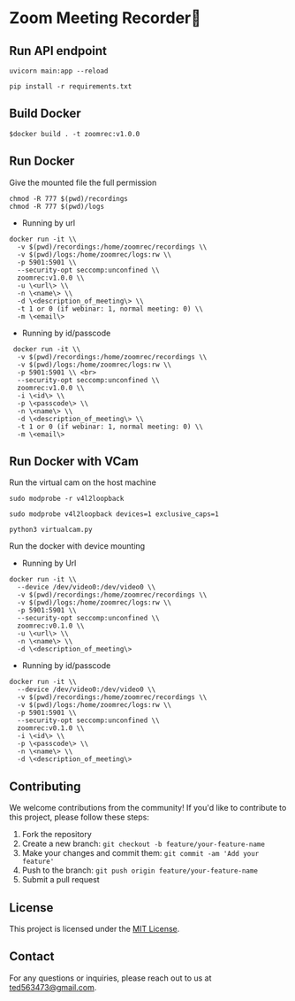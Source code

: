 # Zoom Meeting Recorder🎥

## Run API endpoint

```shell
uvicorn main:app --reload
```

```shell
pip install -r requirements.txt
```

## Build Docker

```shell
$docker build . -t zoomrec:v1.0.0
```

## Run Docker

Give the mounted file the full permission

`````shell
chmod -R 777 $(pwd)/recordings
chmod -R 777 $(pwd)/logs
`````

- Running by url

```shell
docker run -it \\ 
  -v $(pwd)/recordings:/home/zoomrec/recordings \\
  -v $(pwd)/logs:/home/zoomrec/logs:rw \\
  -p 5901:5901 \\
  --security-opt seccomp:unconfined \\
  zoomrec:v1.0.0 \\
  -u \<url\> \\
  -n \<name\> \\
  -d \<description_of_meeting\> \\
  -t 1 or 0 (if webinar: 1, normal meeting: 0) \\
  -m \<email\>
```

- Running by id/passcode

```shell
 docker run -it \\
  -v $(pwd)/recordings:/home/zoomrec/recordings \\
  -v $(pwd)/logs:/home/zoomrec/logs:rw \\
  -p 5901:5901 \\ <br>
  --security-opt seccomp:unconfined \\
  zoomrec:v1.0.0 \\
  -i \<id\> \\ 
  -p \<passcode\> \\
  -n \<name\> \\
  -d \<description_of_meeting\> \\
  -t 1 or 0 (if webinar: 1, normal meeting: 0) \\
  -m \<email\>
```


## Run Docker with VCam

Run the virtual cam on the host machine

```shell
sudo modprobe -r v4l2loopback

sudo modprobe v4l2loopback devices=1 exclusive_caps=1

python3 virtualcam.py
```

Run the docker with device mounting

- Running by Url

```shell
docker run -it \\
  --device /dev/video0:/dev/video0 \\
  -v $(pwd)/recordings:/home/zoomrec/recordings \\
  -v $(pwd)/logs:/home/zoomrec/logs:rw \\
  -p 5901:5901 \\
  --security-opt seccomp:unconfined \\
  zoomrec:v0.1.0 \\
  -u \<url\> \\
  -n \<name\> \\
  -d \<description_of_meeting\>
```

- Running by id/passcode

```shell
docker run -it \\
  --device /dev/video0:/dev/video0 \\
  -v $(pwd)/recordings:/home/zoomrec/recordings \\
  -v $(pwd)/logs:/home/zoomrec/logs:rw \\
  -p 5901:5901 \\
  --security-opt seccomp:unconfined \\
  zoomrec:v0.1.0 \\
  -i \<id\> \\ 
  -p \<passcode\> \\ 
  -n \<name\> \\
  -d \<description_of_meeting\>
```

## Contributing

We welcome contributions from the community! If you'd like to contribute to this project, please follow these steps:

1. Fork the repository
2. Create a new branch: `git checkout -b feature/your-feature-name`
3. Make your changes and commit them: `git commit -am 'Add your feature'`
4. Push to the branch: `git push origin feature/your-feature-name`
5. Submit a pull request

## License

This project is licensed under the [MIT License](https://poe.com/chat/LICENSE).

## Contact

For any questions or inquiries, please reach out to us at [ted563473@gmail.com](mailto:ted563473@gmail.com).
